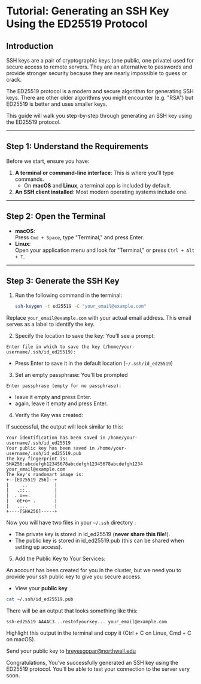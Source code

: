 # Tutorial: Generating an SSH Key Using the ED25519 Protocol

## Introduction

SSH keys are a pair of cryptographic keys (one public, one private) used for secure access to remote servers. They are an alternative to passwords and provide stronger security because they are nearly impossible to guess or crack.

The ED25519 protocol is a modern and secure algorithm for generating SSH keys. There are other older algorithms you might encounter (e.g. "RSA") but ED25519 is better and uses smaller keys.

This guide will walk you step-by-step through generating an SSH key using the ED25519 protocol. 


---

## Step 1: Understand the Requirements

Before we start, ensure you have:
1. **A terminal or command-line interface**: This is where you'll type commands.
   - On **macOS** and **Linux**, a terminal app is included by default.
2. **An SSH client installed**: Most modern operating systems include one.

---

## Step 2: Open the Terminal

- **macOS**:  
  Press `Cmd + Space`, type "Terminal," and press Enter.
- **Linux**:  
  Open your application menu and look for "Terminal," or press `Ctrl + Alt + T`.

---

## Step 3: Generate the SSH Key

1. Run the following command in the terminal:

   ```bash
   ssh-keygen -t ed25519 -C "your_email@example.com"
   ```
   
Replace `your_email@example.com` with your actual email address. This email serves as a label to identify the key.

2. Specify the location to save the key: You’ll see a prompt:

```
Enter file in which to save the key (/home/your-username/.ssh/id_ed25519):
```
- Press Enter to save it in the default location (`~/.ssh/id_ed25519`)
   
3. Set an empty passphrase: You'll be prompted

```
Enter passphrase (empty for no passphrase):
```

- leave it empty and press Enter. 
- again, leave it empty and press Enter.
   
4. Verify the Key was created:

If successful, the output will look similar to this:

```
Your identification has been saved in /home/your-username/.ssh/id_ed25519
Your public key has been saved in /home/your-username/.ssh/id_ed25519.pub
The key fingerprint is:
SHA256:abcdefgh12345678abcdefgh12345678abcdefgh1234 your_email@example.com
The key's randomart image is:
+--[ED25519 256]--+
|     ..          |
|   .::..         |
|  . o==.         |
|   oE+o+ .       |
|   ....          |
+----[SHA256]-----+

```

Now you will have two files in your `~/.ssh` directory : 
   
- The private key is stored in id_ed25519 (**never share this file!**).
- The public key is stored in id_ed25519.pub (this can be shared when setting up access).

5. Add the Public Key to Your Services:

An account has been created for you in the cluster, but we need you to provide your ssh public key to give you secure access. 

- View your **public key**

```bash
cat ~/.ssh/id_ed25519.pub
```

There will be an output that looks something like this: 

```
ssh-ed25519 AAAAC3...restofyourkey... your_email@example.com

```

Highlight this output in the terminal and copy it (Ctrl + C on Linux, Cmd + C on macOS).

Send your public key to hreyesgopar@northwell.edu

Congratulations, You’ve successfully generated an SSH key using the ED25519 protocol. You'll be able to test your connection to the server very soon.

   
   
   
